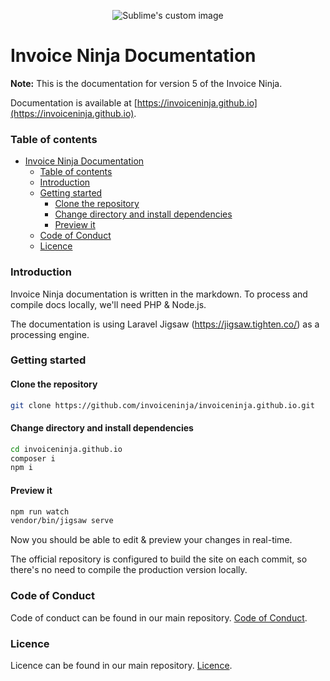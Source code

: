 <p align="center">
    <img src="https://raw.githubusercontent.com/hillelcoren/invoice-ninja/master/public/images/round_logo.png" alt="Sublime's custom image"/>
</p>

# Invoice Ninja Documentation

**Note:** This is the documentation for version 5 of the Invoice Ninja.

Documentation is available at [https://invoiceninja.github.io](https://invoiceninja.github.io).

### Table of contents

- [Invoice Ninja Documentation](#invoice-ninja-documentation)
  - [Table of contents](#table-of-contents)
  - [Introduction](#introduction)
  - [Getting started](#getting-started)
    - [Clone the repository](#clone-the-repository)
    - [Change directory and install dependencies](#change-directory-and-install-dependencies)
    - [Preview it](#preview-it)
  - [Code of Conduct](#code-of-conduct)
  - [Licence](#licence)

### Introduction

Invoice Ninja documentation is written in the markdown. To process and compile docs locally, we'll need PHP &
Node.js.

The documentation is using Laravel Jigsaw (https://jigsaw.tighten.co/) as a processing engine.

### Getting started

#### Clone the repository

```bash
git clone https://github.com/invoiceninja/invoiceninja.github.io.git
```

#### Change directory and install dependencies

```bash
cd invoiceninja.github.io
composer i
npm i
```

#### Preview it

```bash
npm run watch
vendor/bin/jigsaw serve
```

Now you should be able to edit & preview your changes in real-time.

The official repository is configured to build the site on each commit, so there's no need to compile the production version
locally.

### Code of Conduct

Code of conduct can be found in our main repository. [Code of Conduct](https://github.com/invoiceninja/invoiceninja/blob/master/CODE_OF_CONDUCT.md).

### Licence

Licence can be found in our main repository. [Licence](https://github.com/invoiceninja/invoiceninja/blob/master/LICENSE).
